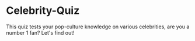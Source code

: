 # Celebrity-Quiz

This quiz tests your pop-culture knowledge on various celebrities, are you a number 1 fan? Let's find out!
